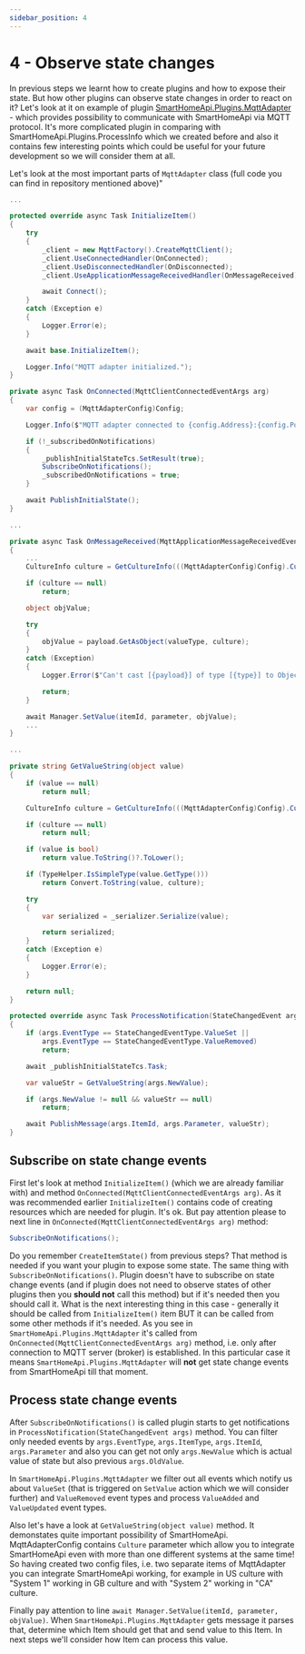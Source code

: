 ```yaml
---
sidebar_position: 4
---
```


# 4 - Observe state changes

In previous steps we learnt how to create plugins and how to expose their state. But how other plugins can observe state changes in order to react on it? Let's look at it on example of plugin [SmartHomeApi.Plugins.MqttAdapter](https://github.com/hdimon/SmartHomeApi.Plugins.MqttAdapter) - which provides possibility to communicate with SmartHomeApi via MQTT protocol. It's more complicated plugin in comparing with SmartHomeApi.Plugins.ProcessInfo which we created before and also it contains few interesting points which could be useful for your future development so we will consider them at all.

Let's look at the most important parts of `MqttAdapter` class (full code you can find in repository mentioned above)"

```csharp
...

protected override async Task InitializeItem()
{
    try
    {
        _client = new MqttFactory().CreateMqttClient();
        _client.UseConnectedHandler(OnConnected);
        _client.UseDisconnectedHandler(OnDisconnected);
        _client.UseApplicationMessageReceivedHandler(OnMessageReceived);

        await Connect();
    }
    catch (Exception e)
    {
        Logger.Error(e);
    }

    await base.InitializeItem();

    Logger.Info("MQTT adapter initialized.");
}

private async Task OnConnected(MqttClientConnectedEventArgs arg)
{
    var config = (MqttAdapterConfig)Config;

    Logger.Info($"MQTT adapter connected to {config.Address}:{config.Port}.");

    if (!_subscribedOnNotifications)
    {
        _publishInitialStateTcs.SetResult(true);
        SubscribeOnNotifications();
        _subscribedOnNotifications = true;
    }

    await PublishInitialState();
}

...

private async Task OnMessageReceived(MqttApplicationMessageReceivedEventArgs arg)
{
    ...
    CultureInfo culture = GetCultureInfo(((MqttAdapterConfig)Config).Culture);

    if (culture == null)
        return;

    object objValue;

    try
    {
        objValue = payload.GetAsObject(valueType, culture);
    }
    catch (Exception)
    {
        Logger.Error($"Can't cast [{payload}] of type [{type}] to Object.");

        return;
    }

    await Manager.SetValue(itemId, parameter, objValue);
    ...
}

...

private string GetValueString(object value)
{
    if (value == null)
        return null;

    CultureInfo culture = GetCultureInfo(((MqttAdapterConfig)Config).Culture);

    if (culture == null)
        return null;

    if (value is bool)
        return value.ToString()?.ToLower();

    if (TypeHelper.IsSimpleType(value.GetType()))
        return Convert.ToString(value, culture);

    try
    {
        var serialized = _serializer.Serialize(value);

        return serialized;
    }
    catch (Exception e)
    {
        Logger.Error(e);
    }

    return null;
}

protected override async Task ProcessNotification(StateChangedEvent args)
{
    if (args.EventType == StateChangedEventType.ValueSet ||
        args.EventType == StateChangedEventType.ValueRemoved)
        return;

    await _publishInitialStateTcs.Task;

    var valueStr = GetValueString(args.NewValue);

    if (args.NewValue != null && valueStr == null)
        return;

    await PublishMessage(args.ItemId, args.Parameter, valueStr);
}
```

## Subscribe on state change events

First let's look at method `InitializeItem()` (which we are already familiar with) and method `OnConnected(MqttClientConnectedEventArgs arg)`. As it was recommended earlier `InitializeItem()` contains code of creating resources which are needed for plugin. It's ok. But pay attention please to next line in `OnConnected(MqttClientConnectedEventArgs arg)` method:
```csharp
SubscribeOnNotifications();
```

Do you remember `CreateItemState()` from previous steps? That method is needed if you want your plugin to expose some state. The same thing with `SubscribeOnNotifications()`. Plugin doesn't have to subscribe on state change events (and if plugin does not need to observe states of other plugins then you **should not** call this method) but if it's needed then you should call it. What is the next interesting thing in this case - generally it should be called from `InitializeItem()` item BUT it can be called from some other methods if it's needed. As you see in `SmartHomeApi.Plugins.MqttAdapter` it's called from `OnConnected(MqttClientConnectedEventArgs arg)` method, i.e. only after connection to MQTT server (broker) is established. In this particular case it means `SmartHomeApi.Plugins.MqttAdapter` will **not** get state change events from SmartHomeApi till that moment.

## Process state change events

After `SubscribeOnNotifications()` is called plugin starts to get notifications in `ProcessNotification(StateChangedEvent args)` method. You can filter only needed events by `args.EventType`, `args.ItemType`, `args.ItemId`, `args.Parameter` and also you can get not only `args.NewValue` which is actual value of state but also previous `args.OldValue`.

In `SmartHomeApi.Plugins.MqttAdapter` we filter out all events which notify us about `ValueSet` (that is triggered on `SetValue` action which we will consider further) and `ValueRemoved` event types and process `ValueAdded` and `ValueUpdated` event types.

Also let's have a look at `GetValueString(object value)` method. It demonstates quite important possibility of SmartHomeApi. MqttAdapterConfig contains `Culture` parameter which allow you to integrate SmartHomeApi even with more than one different systems at the same time! So having created two config files, i.e. two separate items of MqttAdapter you can integrate SmartHomeApi working, for example in US culture with "System 1" working in GB culture and with "System 2" working in "CA" culture.

Finally pay attention to line `await Manager.SetValue(itemId, parameter, objValue)`. When `SmartHomeApi.Plugins.MqttAdapter` gets message it parses that, determine which Item should get that and send value to this Item. In next steps we'll consider how Item can process this value.